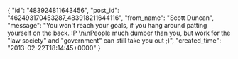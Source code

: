  {
   "id": "483924811643456",
   "post_id": "462493170453287_483918211644116",
   "from_name": "Scott Duncan",
   "message": "You won't reach your goals, if you hang around patting yourself on the back. :P \n\nPeople much dumber than you, but work for the \"law society\" and \"government\" can still take you out ;)",
   "created_time": "2013-02-22T18:14:45+0000"
 }
